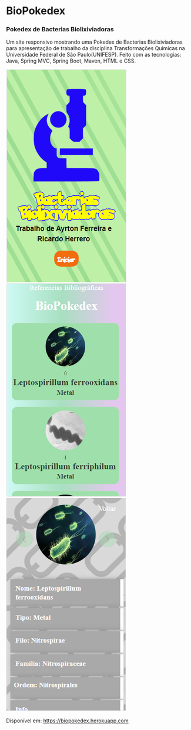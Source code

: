 # BioPokedex
### Pokedex de Bacterias Biolixiviadoras

Um site responsivo mostrando uma Pokedex de Bacterias Biolixiviadoras para apresentação de trabalho da disciplina Transformações Quimicas na Universidade Federal de São Paulo(UNIFESP).
Feito com as tecnologias: Java, Spring MVC, Spring Boot, Maven, HTML e CSS.

<img src="/src/main/resources/static/images/site/referencia.png">    <img src="/src/main/resources/static/images/site/lista.PNG">      <img src="/src/main/resources/static/images/site/bacteria2.PNG">

Disponível em: https://biopokedex.herokuapp.com
